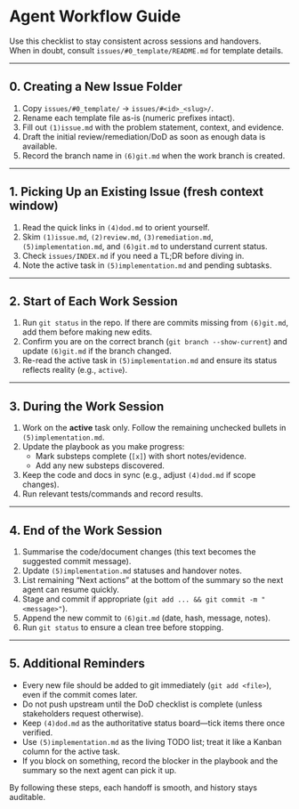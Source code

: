 # Agent Workflow Guide

Use this checklist to stay consistent across sessions and handovers.  
When in doubt, consult `issues/#0_template/README.md` for template details.

---

## 0. Creating a New Issue Folder
1. Copy `issues/#0_template/` → `issues/#<id>_<slug>/`.
2. Rename each template file as-is (numeric prefixes intact).
3. Fill out `(1)issue.md` with the problem statement, context, and evidence.
4. Draft the initial review/remediation/DoD as soon as enough data is available.
5. Record the branch name in `(6)git.md` when the work branch is created.

---

## 1. Picking Up an Existing Issue (fresh context window)
1. Read the quick links in `(4)dod.md` to orient yourself.
2. Skim `(1)issue.md`, `(2)review.md`, `(3)remediation.md`, `(5)implementation.md`, and `(6)git.md` to understand current status.
3. Check `issues/INDEX.md` if you need a TL;DR before diving in.
4. Note the active task in `(5)implementation.md` and pending subtasks.

---

## 2. Start of Each Work Session
1. Run `git status` in the repo. If there are commits missing from `(6)git.md`, add them before making new edits.
2. Confirm you are on the correct branch (`git branch --show-current`) and update `(6)git.md` if the branch changed.
3. Re-read the active task in `(5)implementation.md` and ensure its status reflects reality (e.g., `active`).

---

## 3. During the Work Session
1. Work on the **active** task only. Follow the remaining unchecked bullets in `(5)implementation.md`.
2. Update the playbook as you make progress:
   - Mark substeps complete (`[x]`) with short notes/evidence.
   - Add any new substeps discovered.
3. Keep the code and docs in sync (e.g., adjust `(4)dod.md` if scope changes).
4. Run relevant tests/commands and record results.

---

## 4. End of the Work Session
1. Summarise the code/document changes (this text becomes the suggested commit message).
2. Update `(5)implementation.md` statuses and handover notes.
3. List remaining “Next actions” at the bottom of the summary so the next agent can resume quickly.
4. Stage and commit if appropriate (`git add ... && git commit -m "<message>"`).
5. Append the new commit to `(6)git.md` (date, hash, message, notes).
6. Run `git status` to ensure a clean tree before stopping.

---

## 5. Additional Reminders
- Every new file should be added to git immediately (`git add <file>`), even if the commit comes later.
- Do not push upstream until the DoD checklist is complete (unless stakeholders request otherwise).
- Keep `(4)dod.md` as the authoritative status board—tick items there once verified.
- Use `(5)implementation.md` as the living TODO list; treat it like a Kanban column for the active task.
- If you block on something, record the blocker in the playbook and the summary so the next agent can pick it up.

By following these steps, each handoff is smooth, and history stays auditable.
